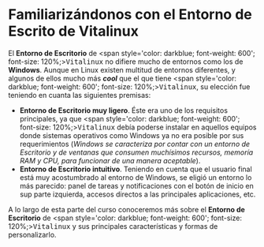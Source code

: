 # Familiarizándonos con el Entorno de Escrito de Vitalinux

El <b>Entorno de Escritorio</b> de <span style='color: darkblue; font-weight: 600'; font-size: 120%;><tt>Vitalinux</tt></span> no difiere mucho de entornos como los de <b>Windows</b>. Aunque en Linux existen multitud de entornos diferentes, y algunos de ellos mucho más <b><em>cool</em></b> que el que tiene <span style='color: darkblue; font-weight: 600'; font-size: 120%;><tt>Vitalinux</tt></span>, su elección fue teniendo en cuanta las siguientes premisas:

* <b>Entorno de Escritorio muy ligero</b>.  Éste era uno de los requisitos principales, ya que <span style='color: darkblue; font-weight: 600'; font-size: 120%;><tt>Vitalinux</tt></span> debía poderse instalar en aquellos equipos donde sistemas operativos como Windows ya no era posible por sus requerimientos (<i>Windows se caracteriza por contar con un entorno de Escritorio y de ventanas que consumen muchísimos recursos, memoría RAM y CPU, para funcionar de una manera aceptable</i>).
* <b>Entorno de Escritorio intuitivo</b>.  Teniendo en cuenta que el usuario final está muy acostumbrado al entorno de Windows, se eligió un entorno lo más parecido: panel de tareas y notificaciones con el botón de inicio en sup parte izquierda, accesos directos a las principales aplicaciones, etc.

A lo largo de esta parte del curso conoceremos más sobre el <b>Entorno de Escritorio</b> de <span style='color: darkblue; font-weight: 600'; font-size: 120%;><tt>Vitalinux</tt></span> y sus principales características y formas de personalizarlo.

